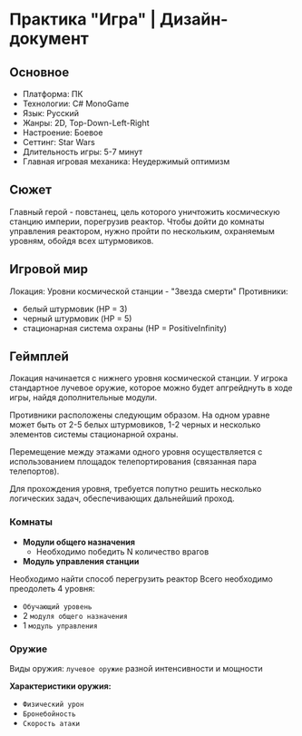 # Практика "Игра" | Дизайн-документ
## Основное
+ Платформа: ПК
+ Технологии: C# MonoGame
+ Язык: Русский
+ Жанры: 2D, Top-Down-Left-Right
+ Настроение: Боевое
+ Сеттинг: Star Wars
+ Длительность игры: 5-7 минут
+ Главная игровая механика: Неудержимый оптимизм
## Сюжет
Главный герой - повстанец, цель которого уничтожить космическую станцию империи, порегрузив реактор. Чтобы дойти до комнаты управления реактором, нужно пройти по нескольким, охраняемым уровням, обойдя всех штурмовиков.
## Игровой мир
Локация: Уровни космической станции - "Звезда смерти"
Противники: 
+ белый штурмовик (HР = 3)
+ черный штурмовик (HР = 5)
+ стационарная система охраны (HP = PositiveInfinity)
## Геймплей
Локация начинается с нижнего уровня космической станции. У игрока стандартное лучевое оружие, которое можно будет апгрейднуть в ходе игры, найдя дополнительные модули.

Противники расположены следующим образом. На одном уравне может быть от 2-5 белых штурмовиков, 1-2 черных и несколько элементов системы стационарной охраны.

Перемещение между этажами одного уровня осуществляется с использованием площадок телепортирования (связанная пара телепортов).

Для прохождения уровня, требуется попутно решить несколько логических задач, обеспечивающих дальнейший проход.
### Комнаты
+ **Модули общего назначения** 
  + Необходимо победить N количество врагов
+ **Модуль управления станции**

Необходимо найти способ перегрузить реактор
Всего необходимо преодолеть 4 уровня:
  + `Обучающий уровень`
  + 2 `модуля общего назначения`
  + 1 `модуль управления`
### Оружие
Виды оружия: `лучевое оружие` разной интенсивности и мощности

**Характеристики оружия:**

+ `Физический урон`
+ `Бронебойность`
+ `Скорость атаки`
